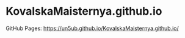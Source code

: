 # KovalskaMaisternya.github.io

GitHub Pages: https://un5ub.github.io/KovalskaMaisternya.github.io/
